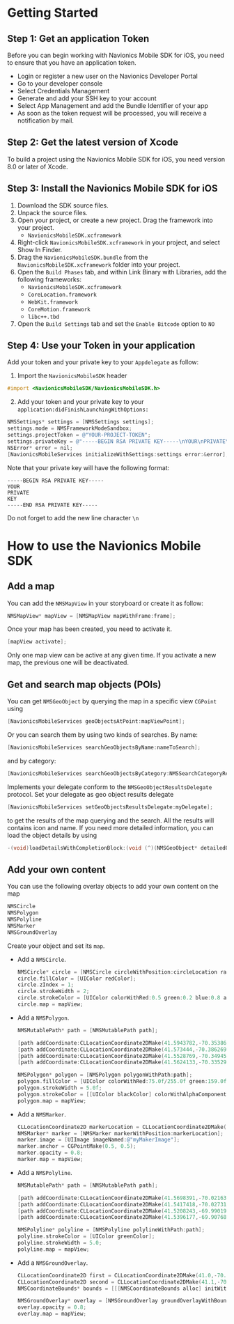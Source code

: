 # Getting Started

## Step 1:  Get an application Token
Before you can begin working with Navionics Mobile SDK for iOS, you need to ensure that you have an application token.

* Login or register a new user on the Navionics Developer Portal
* Go to your developer console
* Select Credentials Management
* Generate and add your SSH key to your account
* Select App Management and add the Bundle Identifier of your app
* As soon as the token request will be processed, you will receive a notification by mail.

## Step 2:  Get the latest version of Xcode
To build a project using the Navionics Mobile SDK for iOS, you need version 8.0 or later of Xcode.


## Step 3:  Install the Navionics Mobile SDK for iOS

1. Download the SDK source files.
2. Unpack the source files.
3. Open your project, or create a new project. Drag the framework into your project.
	* `NavionicsMobileSDK.xcframework`
4. Right-click `NavionicsMobileSDK.xcframework` in your project, and select Show In Finder.
5. Drag the `NavionicsMobileSDK.bundle` from the `NavionicsMobileSDK.xcframework` folder into your project.
6. Open the `Build Phases` tab, and within Link Binary with Libraries, add the following frameworks:
	* `NavionicsMobileSDK.xcframework`
	* `CoreLocation.framework`
	* `WebKit.framework`
	* `CoreMotion.framework`
	* `libc++.tbd`
7. Open the `Build Settings` tab and set the `Enable Bitcode` option to `NO`



## Step 4:  Use your Token in your application

Add your token and your private key to your `Appdelegate` as follow:

1. Import the `NavionicsMobileSDK` header
```objective-c 
#import <NavionicsMobileSDK/NavionicsMobileSDK.h>
```
2. Add your token and your private key to your `application:didFinishLaunchingWithOptions:`
```objective-c
NMSSettings* settings = [NMSSettings settings];
settings.mode = NMSFrameworkModeSandbox;
settings.projectToken = @"YOUR-PROJECT-TOKEN";
settings.privateKey = @"-----BEGIN RSA PRIVATE KEY-----\nYOUR\nPRIVATE\nKEY\n-----END RSA PRIVATE KEY-----\n";
NSError* error = nil;
[NavionicsMobileServices initializeWithSettings:settings error:&error];
```
Note that your private key will have the following format:
```
-----BEGIN RSA PRIVATE KEY-----
YOUR
PRIVATE
KEY
-----END RSA PRIVATE KEY-----
```

Do not forget to add the new line character `\n`

How to use the Navionics Mobile SDK
================

## Add a map

You can add the ```NMSMapView``` in your storyboard or create it as follow:
```objective-c
NMSMapView* mapView = [NMSMapView mapWithFrame:frame];
```
Once your map has been created, you need to activate it.
```objective-c
[mapView activate];
```
Only one map view can be active at any given time. If you activate a new map, the previous one will be deactivated.

## Get and search map objects (POIs)
You can get ```NMSGeoObject``` by querying the map in a specific view ```CGPoint``` using
```objective-c
[NavionicsMobileServices geoObjectsAtPoint:mapViewPoint];
```
Or you can search them by using two kinds of searches. 
By name:
```objective-c
[NavionicsMobileServices searchGeoObjectsByName:nameToSearch];
```
and by category:
```objective-c
[NavionicsMobileServices searchGeoObjectsByCategory:NMSSearchCategoryRestaurant];
```

Implements your delegate conform to the ```NMSGeoObjectResultsDelegate``` protocol.
Set your delegate as geo object results delegate 
```objective-c
[NavionicsMobileServices setGeoObjectsResultsDelegate:myDelegate];
```
to get the results of the map querying and the search.
All the results will contains icon and name. If you need more detailed information, you can load the object details by using
```objective-c
-(void)loadDetailsWithCompletionBlock:(void (^)(NMSGeoObject* detailedObject))completion;
```

## Add your own content
You can use the following overlay objects to add your own content on the map
```objective-c
NMSCircle
NMSPolygon
NMSPolyline
NMSMarker
NMSGroundOverlay
```
Create your object and set its ```map```.

* Add a ```NMSCircle```.
	```objective-c
	NMSCircle* circle = [NMSCircle circleWithPosition:circleLocation radius:250];
	circle.fillColor = [UIColor redColor];
	circle.zIndex = 1;
	circle.strokeWidth = 2;
	circle.strokeColor = [UIColor colorWithRed:0.5 green:0.2 blue:0.8 alpha:0.5];
	circle.map = mapView;
	```

* Add a ```NMSPolygon```.
	```objective-c
	NMSMutablePath* path = [NMSMutablePath path];
	
	[path addCoordinate:CLLocationCoordinate2DMake(41.5943782,-70.3538668)];
	[path addCoordinate:CLLocationCoordinate2DMake(41.573444,-70.3862691)];
	[path addCoordinate:CLLocationCoordinate2DMake(41.5528769,-70.3494521)];
	[path addCoordinate:CLLocationCoordinate2DMake(41.5624133,-70.3352917)];
	
	NMSPolygon* polygon = [NMSPolygon polygonWithPath:path];
	polygon.fillColor = [UIColor colorWithRed:75.0f/255.0f green:159.0f/255.0f blue:101.0f/255.0f alpha:0.7f];
	polygon.strokeWidth = 5.0f;
	polygon.strokeColor = [[UIColor blackColor] colorWithAlphaComponent:0.5];
	polygon.map = mapView;
	```

* Add a ```NMSMarker```.
	```objective-c
	CLLocationCoordinate2D markerLocation = CLLocationCoordinate2DMake(41.6229011,-70.285697);
	NMSMarker* marker = [NMSMarker markerWithPosition:markerLocation];
	marker.image = [UIImage imageNamed:@"myMakerImage"];
	marker.anchor = CGPointMake(0.5, 0.5);
	marker.opacity = 0.8;
	marker.map = mapView;
	```

* Add a ```NMSPolyline```.
	```objective-c
	NMSMutablePath* path = [NMSMutablePath path];
	
	[path addCoordinate:CLLocationCoordinate2DMake(41.5698391,-70.0216346)];
	[path addCoordinate:CLLocationCoordinate2DMake(41.5417418,-70.0273104)];
	[path addCoordinate:CLLocationCoordinate2DMake(41.5208243,-69.9901994)];
	[path addCoordinate:CLLocationCoordinate2DMake(41.5396177,-69.9076818)];
	
	NMSPolyline* polyline = [NMSPolyline polylineWithPath:path];
	polyline.strokeColor = [UIColor greenColor];
	polyline.strokeWidth = 5.0;
	polyline.map = mapView;
	```

* Add a ```NMSGroundOverlay```.
	```objective-c
	CLLocationCoordinate2D first = CLLocationCoordinate2DMake(41.0,-70.0);
	CLLocationCoordinate2D second = CLLocationCoordinate2DMake(41.1,-70.1);
	NMSCoordinateBounds* bounds = [[[NMSCoordinateBounds alloc] initWithCoordinate:first coordinate:second] autorelease];
	
	NMSGroundOverlay* overlay = [NMSGroundOverlay groundOverlayWithBounds:bounds image:[UIImage imageNamed:@"myImage"]];
	overlay.opacity = 0.8;
	overlay.map = mapView;
	```

